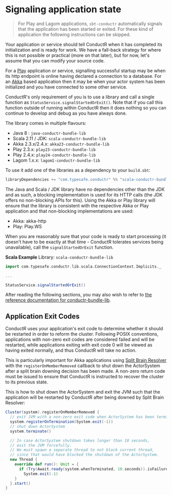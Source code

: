 # Signaling application state

> For Play and Lagom applications, `sbt-conductr` automatically signals that the application has been started or exited. For these kind of application the following instructions can be skipped.

Your application or service should tell ConductR when it has completed its initialization and is ready for work. We have a fall-back strategy for where this is not possible or practical (more on that later), but for now, let's assume that you can modify your source code.

For a [Play](https://www.playframework.com/) application or service, signalling successful startup may be when its http endpoint is online having declared a connection to a database. For an [Akka](http://akka.io/) based application then it may be when your actor system has been initialized and you have connected to some other service.

ConductR's only requirement of you is to use a library and call a single function as `StatusService.signalStartedOrExit()`. Note that if you call this function outside of running within ConductR then it does nothing so you can continue to develop and debug as you have always done.

The library comes in multiple flavours: 
- Java 8 : `java-conductr-bundle-lib`
- Scala 2.11 / JDK: `scala-conductr-bundle-lib`
- Akka 2.3.x/2.4.x: `akka23-conductr-bundle-lib`
- Play 2.3.x: `play23-conductr-bundle-lib`
- Play 2.4.x: `play24-conductr-bundle-lib`
- Lagom 1.x.x: `lagom1-conductr-bundle-lib`

To use it add one of the libraries as a dependency to your `build.sbt`:

```scala
libraryDependencies += "com.typesafe.conductr" %% "scala-conductr-bundle-lib" % "1.4.14"
``` 

The Java and Scala / JDK library have no dependencies other than the JDK and as such, a blocking implementation is used for its HTTP calls (the JDK offers no non-blocking APIs for this). Using the Akka or Play library will ensure that the library is consistent with the respective Akka or Play application and that non-blocking implementations are used:
- Akka: akka-http
- Play: Play.WS

When you are reasonably sure that your code is ready to start processing (it doesn't have to be exactly at that time - ConductR tolerates services being unavailable), call the `signalStartedOrExit` function. 

**Scala Example**
Library: `scala-conductr-bundle-lib`

```scala
import com.typesafe.conductr.lib.scala.ConnectionContext.Implicits._

...

StatusService.signalStartedOrExit()
```

After reading the following sections, you may also wish to refer to [the reference documentation for conductr-bundle-lib](https://github.com/typesafehub/conductr-bundle-lib#typesafe-conductr-bundle-library).

## Application Exit Codes

ConductR uses your application's exit code to determine whether it should be restarted in order to reform the cluster. Following POSIX conventions, applications with non-zero exit codes are considered failed and will be restarted, while applications exiting with exit code 0 will be viewed as having exited normally, and thus ConductR will take no action.

This is particularly important for Akka applications using [Split Brain Resolver](http://doc.akka.io/docs/akka/rp-current/scala/split-brain-resolver.html) with the `registerOnMemberRemoved` callback to shut down the ActorSystem after a split brain downing decision has been made. A non-zero return code must be issued to ensure that ConductR is instructed to recover the cluster to its previous state.

This is how to shut down the ActorSystem and exit the JVM such that the application will be restarted by ConductR after being downed by Split Brain Resolver:
```scala
Cluster(system).registerOnMemberRemoved {
  // exit JVM with a non-zero exit code when ActorSystem has been terminated 
  system.registerOnTermination(System.exit(-1))
  // shut down ActorSystem
  system.terminate()

  // In case ActorSystem shutdown takes longer than 10 seconds,
  // exit the JVM forcefully.
  // We must spawn a separate thread to not block current thread,
  // since that would have blocked the shutdown of the ActorSystem.
  new Thread {
    override def run(): Unit = {
      if (Try(Await.ready(system.whenTerminated, 10.seconds)).isFailure)
        System.exit(-1)
    }
  }.start()
}
```

